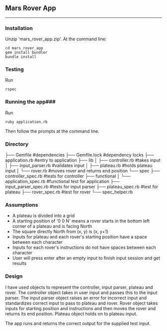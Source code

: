 ﻿## Mars Rover App ##


----------


### Installation ###
Unzip 'mars_rover_app.zip'.
At the command line:

    cd mars_rover_app
    gem install bundler
    bundle install

### Testing ###
Run

    rspec

### Running the app###
Run

    ruby application.rb

Then follow the prompts at the command line.

### Directory ###
├── Gemfile  #dependencies
├── Gemfile.lock  #dependency locks
├── application.rb #entry to application
├── lib 
│   ├── controller.rb #takes input
│   ├── input_parser.rb #validates input
│   ├── plateau.rb #holds plateau input
│   └── rover.rb #moves rover and returns end position
└── spec
    ├── controller_spec.rb #tests for controller
    ├── functional
    │   └── application_spec.rb #functional test for application
    ├── input_parser_spec.rb #tests for input parser
    ├── plateau_spec.rb #test for plateau
    ├── rover_spec.rb #test for rover
    └── spec_helper.rb
### Assumptions ###

 - A plateau is divided into a grid
 - A starting position of '0 0 N' means a rover starts in the bottom left corner of a plateau and is facing North
 - The square directly North from (x, y) is (x, y+1)
 - Inputs for plateau and each rover's starting position have a space between each character
 - Inputs for each rover's instructions do not have spaces between each character
 - User will press enter after an empty input to finish input session and get results  

### Design ###

I have used objects to represent the controller, input parser, plateau and rover. The controller object takes in user input and passes this to the input parser. The input parser object raises an error for incorrect input and standardizes correct input to pass to plateau and rover. Rover object takes inputs for starting position and instructions and then moves the rover and returns its end position. Plateau object holds on to plateau input.

The app runs and returns the correct output for the supplied test input.